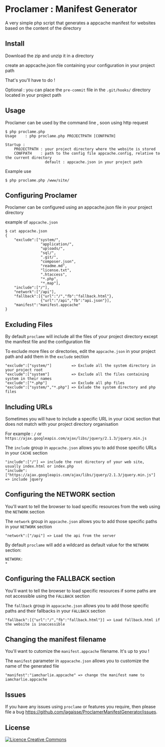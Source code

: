 Proclamer : Manifest Generator
============================
A very simple php script that generates a appcache manifest for websites based on the content of the directory



Install
-------

Download the zip and unzip it in a directory

create an appcache.json file containing your configuration in your project path

That's you'll have to do !

Optional : you can place the `pre-commit` file in the `.git/hooks/` directory located in your project path

Usage
-----

Proclamer can be used by the command line , soon using http request

    $ php proclame.php
    Usage    : php proclame.php PROJECTPATH [CONFPATH] 
     
    Startup : 
        PROJECTPATH : your project directory where the website is stored 
        CONFPATH    : path to the config file appcache.config, relative to the current directory 
                      default : appcache.json in your project path 
Example use

    $ php proclame.php /www/site/
    

Configuring Proclamer
---------------------

Proclamer can be configured using an appcache.json file in your project directory

example of `appcache.json`

    $ cat appcache.json
    {
        "exclude":["system/", 
                    "application/",
                    "uploads/", 
                    "sql/", 
                    ".git/",
                    "composer.json",
                    "readme.md",
                    "license.txt",
                    ".htaccess", 
                    "*.php", 
                    "*.map"],
        "include":["/"],
        "network":["/api"],
        "fallback":[{"url":"/","fb":"fallback.html"},
                    {"url":"/api","fb":"api.json"}],
        "manifest":"manifest.appcache"
    }



Excluding Files
--------------

By default `proclame` will include all the files of your project directory except the manifest file and the configuration file

To exclude more files or directories, edit the `appcache.json` in your project path and add them in the `exclude` section

    "exclude":["system/"]         => Exclude all the system directory in your project root
    "exclude":["system"]          => Exclude all the files containing system in their names
    "exclude":["*.php"]           => Exclude all php files
    "exclude":["system/","*.php"] => Exlude the system directory and php files

Including URLs
---------------

Sometimes you will have to include a specific URL in your `CACHE` section that does not match with your project directory organisation

For example : `/` or `https://ajax.googleapis.com/ajax/libs/jquery/2.1.3/jquery.min.js`

The `include` group in `appcache.json` allows you to add those specific URLs in your `CACHE` section 

    "include":["/"] => include the root directory of your web site, usually index.html or index.php
    "include":["https://ajax.googleapis.com/ajax/libs/jquery/2.1.3/jquery.min.js"] => include jquery


Configuring the NETWORK section
------------------------------

You'll want to tell the browser to load specific resources from the web using the `NETWORK` section

The `network` group in `appcache.json` allows you to add those specific paths in your `NETWORK` section 

    "network":["/api"] => Load the api from the server

By default `proclame` will add a wildcard as default value for the `NETWORK` section:

    NETWORK:
    *


Configuring the FALLBACK section
--------------------------------

You'll want to tell the browser to load specific resources if some paths are not accessible using the `FALLBACK` section

The `fallback` group in `appacache.json` allows you to add those specific paths and their fallbacks in your `FALLBACK` section 

    "fallback":[{"url":"/","fb":"fallback.html"}] => Load fallback.html if the website is inaccessible


Changing the manifest filename
------------------------------

You'll want to cutomize the `manifest.appcache` filename. It's up to you !

The `manifest` parameter in `appacache.json` allows you to customize the name of the generated file 

    "manifest":"iamcharlie.appcache" => change the manifest name to iamcharlie.appcache

Issues
------

If you have any issues using `proclame` or features you require, then please
file a bug https://github.com/lagaisse/ProclamerManifestGenerator/issues.

License
-------

<a rel="license" href="http://creativecommons.org/licenses/by-nc-nd/4.0/"><img alt="Licence Creative Commons" style="border-width:0" src="https://i.creativecommons.org/l/by-nc-nd/4.0/80x15.png" /></a>

